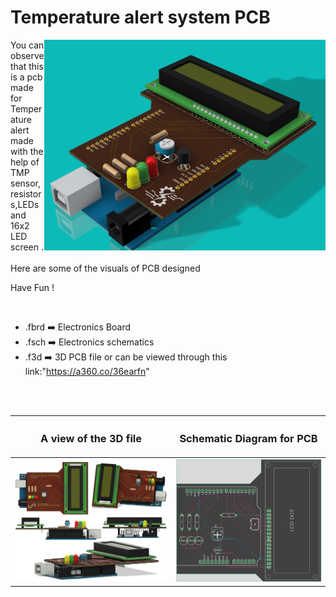 

<h1>Temperature alert system PCB</h1>

<div>
   <img width=450 align=right src="https://github.com/Electroversity/Electroverse/blob/main/PCB%20Designs/32-Temperature%20alert%20system/Temperature_alert_PCB%20v1.png"/>
   <p>You can observe that this is a pcb made for Temperature alert made with the help of TMP sensor, resistors,LEDs and 16x2 LED screen .<br><br>Here are some of the visuals of PCB designed<br>
        
   Have Fun !
  </p>
<br>

   - .fbrd ➡️ Electronics Board
   - .fsch ➡️ Electronics schematics
   - .f3d  ➡️ 3D PCB file or can be viewed through this link:"https://a360.co/36earfn"
   
<br> <br>  
<div align=center>
   
| <h3>A view of the 3D file</h2> | <h3>Schematic Diagram for PCB</h3> |      
| --- | --- |
| <img width=550 align=center src="https://github.com/Electroversity/Electroverse/blob/main/PCB%20Designs/32-Temperature%20alert%20system/img1.png"/><br><img width=550 align=center src="https://github.com/Electroversity/Electroverse/blob/main/PCB%20Designs/32-Temperature%20alert%20system/img2.png"/> |    <img width="450" src="https://github.com/Electroversity/Electroverse/blob/main/PCB%20Designs/32-Temperature%20alert%20system/schematics.png"> | 
 
</div>

 



